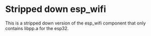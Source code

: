 # Stripped down esp_wifi

This is a stripped down version of the esp_wifi component that only contains libpp.a for the esp32.